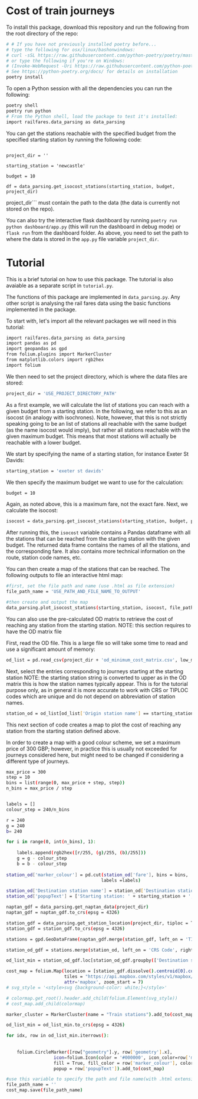 # Cost of train journeys

To install this package, download this repository and run the following from the root directory of the repo:

```bash
# # If you have not previously installed poetry before...
# type the following for osx/linux/bashonwindows:
# curl -sSL https://raw.githubusercontent.com/python-poetry/poetry/master/get-poetry.py | python -
# or type the following if you're on Windows:
# (Invoke-WebRequest -Uri https://raw.githubusercontent.com/python-poetry/poetry/master/get-poetry.py -UseBasicParsing).Content | python -
# See https://python-poetry.org/docs/ for details on installation
poetry install
```

To open a Python session with all the dependencies you can run the following:

```bash
poetry shell
poetry run python
# From the Python shell, load the package to test it's installed:
import railfares.data_parsing as data_parsing
```

You can get the stations reachable with the specified budget from the specified starting station by running the following code:

```import railfares.data_parsing as data_parsing

project_dir = ''

starting_station = 'newcastle'

budget = 10

df = data_parsing.get_isocost_stations(starting_station, budget, project_dir)
```

project_dir``` must contain the path to the data (the data is currently not stored on the repo).

You can also try the interactive flask dashboard by running ```poetry run python dashboard/app.py``` (this will run the dashboard in debug mode) or ```flask run``` from the dashboard folder. As above, you need to set the path to where the data is stored in the ```app.py``` file variable ```project_dir```.

# Tutorial
This is a brief tutorial on how to use this package. The tutorial is also avaiable as a separate script in ```tutorial.py```.

The functions of this package are implemented in ```data_parsing.py```. Any other script is analysing the rail fares data using the basic functions implemented in the package.

To start with, let's import all the relevant packages we will need in this tutorial:

```bash
import railfares.data_parsing as data_parsing
import pandas as pd
import geopandas as gpd
from folium.plugins import MarkerCluster
from matplotlib.colors import rgb2hex
import folium
```
We then need to set the project directory, which is where the data files are stored:

```bash
project_dir = 'USE_PROJECT_DIRECTORY_PATH'
```

As a first example, we will calculate the list of stations you can reach with a given budget from a starting station.
In the following, we refer to this as an isocost (in analogy with isochrones). Note, however, that this is not strictly speaking going to be an list of stations all reachable with the same budget (as the name isocost would imply), but rather all stations reachable with the given maximum budget.
This means that most stations will actually be reachable with a lower budget.

We start by specifying the name of a starting station, for instance Exeter St Davids:

```bash
starting_station = 'exeter st davids'
```

We then specify the maximum budget we want to use for the calculation:
```bash
budget = 10
```
Again, as noted above, this is a maximum fare, not the exact fare.
Next, we calculate the isocost:
```bash
isocost = data_parsing.get_isocost_stations(starting_station, budget, project_dir)
```

After running this, the ```isocost``` variable contains a Pandas dataframe with all the
stations that can be reached from the starting station with the given budget.
The returned data frame contains the names of all the stations, and the
corresponding fare. It also contains more technical information on the route,
station code names, etc.


You can then create a map of the stations that can be reached. The following
outputs to file an interactive html map:
```bash
#first, set the file path and name (use .html as file extension)
file_path_name = 'USE_PATH_AND_FILE_NAME_TO_OUTPUT'

#then create and output the map
data_parsing.plot_isocost_stations(starting_station, isocost, file_path_name, project_dir)
````

You can also use the pre-calculated OD matrix to retrieve the cost of reaching
any station from the starting station. NOTE: this section requires to have the OD matrix file

First, read the OD file. This is a large file so will take some time to read
and use a significant amount of memory:
```bash
od_list = pd.read_csv(project_dir + 'od_minimum_cost_matrix.csv', low_memory = False)
```

Next, select the entries corresponding to journeys starting at the starting station
NOTE: the starting station string is converted to upper as in the OD matrix
this is how the station names typically appear. This is for the tutorial purpose
only, as in general it is more accurate to work with CRS or TIPLOC codes which are
unique and do not depend on abbreviation of station names.
```bash
station_od = od_list[od_list['Origin station name'] == starting_station.upper()].copy()
```

This next section of code creates a map to plot the cost of reaching any station
from the starting station defined above.

In order to create a map with a good colour scheme, we set a maximum price
of 300 GBP; however, in practice this is usually not exceeded for journeys considered
here, but might need to be changed if considering a different type of journeys.

```bash
max_price = 300
step = 10
bins = list(range(0, max_price + step, step))
n_bins = max_price / step


labels = []
colour_step = 240/n_bins

r = 240
g = 240
b= 240

for i in range(0, int(n_bins), 1):
    
    labels.append(rgb2hex([r/255, (g)/255, (b)/255]))
    g = g - colour_step
    b = b - colour_step
    
station_od['marker_colour'] = pd.cut(station_od['fare'], bins = bins,
                                    labels =labels)

station_od['Destination station name'] = station_od['Destination station name'].str.rstrip()
station_od['popupText'] = ['Starting station: ' + starting_station + ',<br> Destination station: ' + row['Destination station name'].lower() + ',<br> Fare: £' + str(row['fare']).ljust(4,'0') for idx, row in station_od.iterrows()]

naptan_gdf = data_parsing.get_naptan_data(project_dir)
naptan_gdf = naptan_gdf.to_crs(epsg = 4326)

station_gdf = data_parsing.get_station_location(project_dir, tiploc = True)
station_gdf = station_gdf.to_crs(epsg = 4326)

stations = gpd.GeoDataFrame(naptan_gdf.merge(station_gdf, left_on = 'TIPLOC', right_on = 'tiploc_code', how = 'left').drop(columns = ['geometry_y', 'Easting', 'Northing'], axis = 1).rename(columns = {'geometry_x': 'geometry'}))

station_od_gdf = stations.merge(station_od, left_on = 'CRS Code', right_on = 'destination_crs')

od_list_min = station_od_gdf.loc[station_od_gdf.groupby(['Destination station name'])['fare'].idxmin()]

cost_map = folium.Map(location = [station_gdf.dissolve().centroid[0].coords[0][1],station_gdf.dissolve().centroid[0].coords[0][0]], 
                      tiles = "https://api.mapbox.com/styles/v1/mapbox/dark-v10/tiles/{z}/{x}/{y}?access_token=pk.eyJ1IjoiZmVkZWJvdHRhIiwiYSI6ImNsNnZzZmx1bDA0aXozYnA5NHNxc2oxYm4ifQ.NH-kHQqlCLP3OVnx5ygJlQ",
                      attr='mapbox', zoom_start = 7)
# svg_style = '<style>svg {background-color: white;}</style>'

# colormap.get_root().header.add_child(folium.Element(svg_style))
# cost_map.add_child(colormap)

marker_cluster = MarkerCluster(name = "Train stations").add_to(cost_map)

od_list_min = od_list_min.to_crs(epsg = 4326)

for idx, row in od_list_min.iterrows():
    
    
    folium.CircleMarker([row["geometry"].y, row['geometry'].x],
                  icon=folium.Icon(color = '#000000', icon_color=row['marker_colour']),
                  fill = True, fill_color = row['marker_colour'], color = '#000000', fill_opacity = 0.75, radius = 8, weight = 1,
                  popup = row['popupText']).add_to(cost_map)

#use this variable to specify the path and file name(with .html extension) where the map should be saved
file_path_name = ''
cost_map.save(file_path_name)

```



